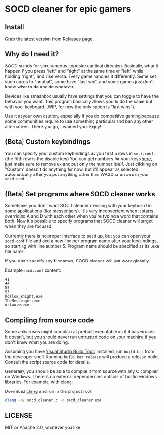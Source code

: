 # SOCD cleaner for epic gamers

## Install
Grab the latest version from [Releases page](https://github.com/valignatev/socd/releases).

## Why do I need it?

SOCD stands for simultaneous opposite cardinal direction. Basically, what'll
happen if you press "left" and "right" at the same time or "left" while holding "right", and vise versa.
Every game handles it differently. Some set such cases to "neutral", some have "last win", and
some games just don't know what to do and do whatever.

Devices like smashbox usually have settings that you can toggle to have the behavior you
want. This program basically allows you to do the same but with your keyboard.
(WIP, for now the only option is "last wins").

Use it at your own caution, especially if you do competitive gaming because
some communities require to use something particular and ban any other alternatives.
There you go, I warned you. Enjoy!

## (Beta) Custom keybindings

You can specify your custom keybindings as you first 5 rows in `socd.conf`. (the fifth row is the disable key)
You can get numbers for your keys [here](https://docs.microsoft.com/en-us/windows/win32/inputdev/virtual-key-codes),
just make sure to remove `0x` and put only the number itself.
Just clicking on "Custom" doesn't do anything for now, but it'll appear as selected automatically
after you put anything other than WASD or arrows in your `socd.conf`

## (Beta) Set programs where SOCD cleaner works

Sometimes you don't want SOCD cleaner messing with your keyboard in some applications (like messengers).
It's very inconvenient when it starts overriding A and D with each other when you're typing a word
that contains both. Now it's possible to specify programs that SOCD cleaner will target when they are
focused.

Currently there is no proper interface to set it up, but you can open your `socd.conf` file
and add a new line per program name after your keybindings, so starting with line number 5. Program
name should be specified as its .exe file name.

If you don't specify any filenames, SOCD cleaner will just work globally.

Example `socd.conf` content:

```
41
44
57
53
hollow_knight.exe
TheMessenger.exe
oriwotw.exe
```

## Compiling from source code

Some antiviruses might complain at prebuilt executable as if it has viruses.
It doesn't, but you should never run untrusted code on your machine
if you don't know what you are doing.

Assuming you have [Visual Studio Build Tools](https://docs.microsoft.com/en-us/cpp/build/walkthrough-compile-a-c-program-on-the-command-line?view=vs-2019) installed, run `build.bat` from the developer shell. 
Running `build.bat release` will produce a release build. Consult the script source code for details.

Generally, you should be able to compile it from source with any C compiler on Windows.
There is no external dependencies outside of builtin windows libraries.
For example, with clang:

Download [clang](https://releases.llvm.org/download.html) and run in the project root

```sh
clang -o2 socd_cleaner.c -o socd_cleaner.exe
```

## LICENSE
MIT or Apache 2.0, whatever you like

